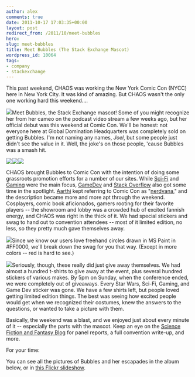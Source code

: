 ```yaml
---
author: alex
comments: true
date: 2011-10-17 17:03:35+00:00
layout: post
redirect_from: /2011/10/meet-bubbles
hero: 
slug: meet-bubbles
title: Meet Bubbles (The Stack Exchange Mascot)
wordpress_id: 10064
tags:
- company
- stackexchange
---
```


This past weekend, CHAOS was working the New York Comic Con (NYCC) here in New York City. It was kind of amazing. But CHAOS wasn't the only one working hard this weekend....

[![](https://i.stack.imgur.com/qnnjw.jpg)](https://i.stack.imgur.com/qnnjw.jpg)Meet Bubbles, the Stack Exchange mascot! Some of you might recognize her from her cameo on the podcast video stream a few weeks ago, but her official debut was this weekend at Comic Con. We'll be honest: not everyone here at Global Domination Headquarters was completely sold on getting Bubbles. I'm not naming any names, _Joel_, but some people just didn't see the value in it. Well, the joke's on those people, 'cause Bubbles was a smash hit.

[![](http://farm7.static.flickr.com/6037/6253547867_8f0aa50cba_b.jpg)](http://farm7.static.flickr.com/6037/6253547867_8f0aa50cba_b.jpg)[![](http://farm7.static.flickr.com/6105/6254066398_0f15ea2a77_b.jpg)](http://farm7.static.flickr.com/6105/6254066398_0f15ea2a77_b.jpg)[![](http://farm7.static.flickr.com/6174/6254070222_9a425cecf7_b.jpg)](http://farm7.static.flickr.com/6174/6254070222_9a425cecf7_b.jpg) 

CHAOS brought Bubbles to Comic Con with the intention of doing some grassroots promotion efforts for a number of our sites. While [Sci-Fi](http://scifi.stackexchange.com) and [Gaming](http://gaming.stackexchange.com) were the main focus, [GameDev](http://gamedev.stackexchange.com) and [Stack Overflow](http://www.stackoverflow.com) also got some time in the spotlight. [Aarthi](http://stackexchange.com/users/453252) kept referring to Comic Con as "[nerdvana](http://www.urbandictionary.com/define.php?term=nerdvana)," and the description became more and more apt through the weekend. Cosplayers, comic book aficionados, gamers rooting for their favorite players -- the showroom and lobby was a crowded hub of excited fannish energy, and CHAOS was right in the thick of it. We had special stickers and swag to hand out to convention attendees -- most of it limited edition, no less, so they pretty much gave themselves away.

[![](http://i.imgur.com/E3l9B.jpg)](http://i.imgur.com/E3l9B.jpg)Since we know our users love freehand circles drawn in MS Paint in #FF0000, we'll break down the swag for you that way. (Except in more colors -- red is hard to see.)

![](http://i.imgur.com/PUQ5I.png)Seriously, though, these really did just give away themselves. We had almost a hundred t-shirts to give away at the event, plus several hundred stickers of various makes. By 5pm on Sunday, when the conference ended, we were completely out of giveaways. Every Star Wars, Sci-Fi, Gaming, and Game Dev sticker was gone. We have a few shirts left, but people loved getting limited edition things. The best was seeing how excited people would get when we recognized their costumes, knew the answers to the questions, or wanted to take a picture with them.

Basically, the weekend was a blast, and we enjoyed just about every minute of it -- especially the parts with the mascot. Keep an eye on the [Science Fiction and Fantasy Blog](http://scifi.blogoverflow.com/) for panel reports, a full convention write-up, and more.

For your time:



You can see all the pictures of Bubbles and her escapades in the album below, or in [this Flickr slideshow](http://www.flickr.com/photos/68760181@N02/sets/72157627914818144/show/).


